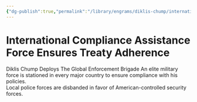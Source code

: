 ```yaml
---
{"dg-publish":true,"permalink":"/library/engrams/diklis-chump/international-compliance-assistance-force-ensures-treaty-adherence/","tags":["DC/Global-Destruction","DC/AS5"]}
---
```


# International Compliance Assistance Force Ensures Treaty Adherence
Diklis Chump Deploys The Global Enforcement Brigade
	An elite military force is stationed in every major country to ensure compliance with his policies.  
	Local police forces are disbanded in favor of American-controlled security forces.
